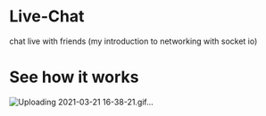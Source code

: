# Live-Chat

chat live with friends (my introduction to networking with socket io)

# See how it works

![Uploading 2021-03-21 16-38-21.gif…]()
